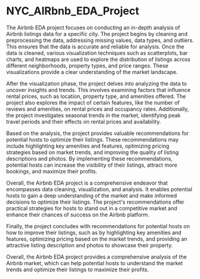 # NYC_AIRbnb_EDA_Project
The Airbnb EDA project focuses on conducting an in-depth analysis of Airbnb listings data for a specific city. The project begins by cleaning and preprocessing the data, addressing missing values, data types, and outliers. This ensures that the data is accurate and reliable for analysis. Once the data is cleaned, various visualization techniques such as scatterplots, bar charts, and heatmaps are used to explore the distribution of listings across different neighborhoods, property types, and price ranges. These visualizations provide a clear understanding of the market landscape.

After the visualization phase, the project delves into analyzing the data to uncover insights and trends. This involves examining factors that influence rental prices, such as location, property type, and amenities offered. The project also explores the impact of certain features, like the number of reviews and amenities, on rental prices and occupancy rates. Additionally, the project investigates seasonal trends in the market, identifying peak travel periods and their effects on rental prices and availability.

Based on the analysis, the project provides valuable recommendations for potential hosts to optimize their listings. These recommendations may include highlighting key amenities and features, optimizing pricing strategies based on market trends, and improving the quality of listing descriptions and photos. By implementing these recommendations, potential hosts can increase the visibility of their listings, attract more bookings, and maximize their profits.

Overall, the Airbnb EDA project is a comprehensive endeavor that encompasses data cleaning, visualization, and analysis. It enables potential hosts to gain a deep understanding of the market and make informed decisions to optimize their listings. The project's recommendations offer practical strategies for hosts to stand out in a competitive market and enhance their chances of success on the Airbnb platform.

Finally, the project concludes with recommendations for potential hosts on how to improve their listings, such as by highlighting key amenities and features, optimizing pricing based on the market trends, and providing an attractive listing description and photos to showcase their property.

Overall, the Airbnb EDA project provides a comprehensive analysis of the Airbnb market, which can help potential hosts to understand the market trends and optimize their listings to maximize their profits.
